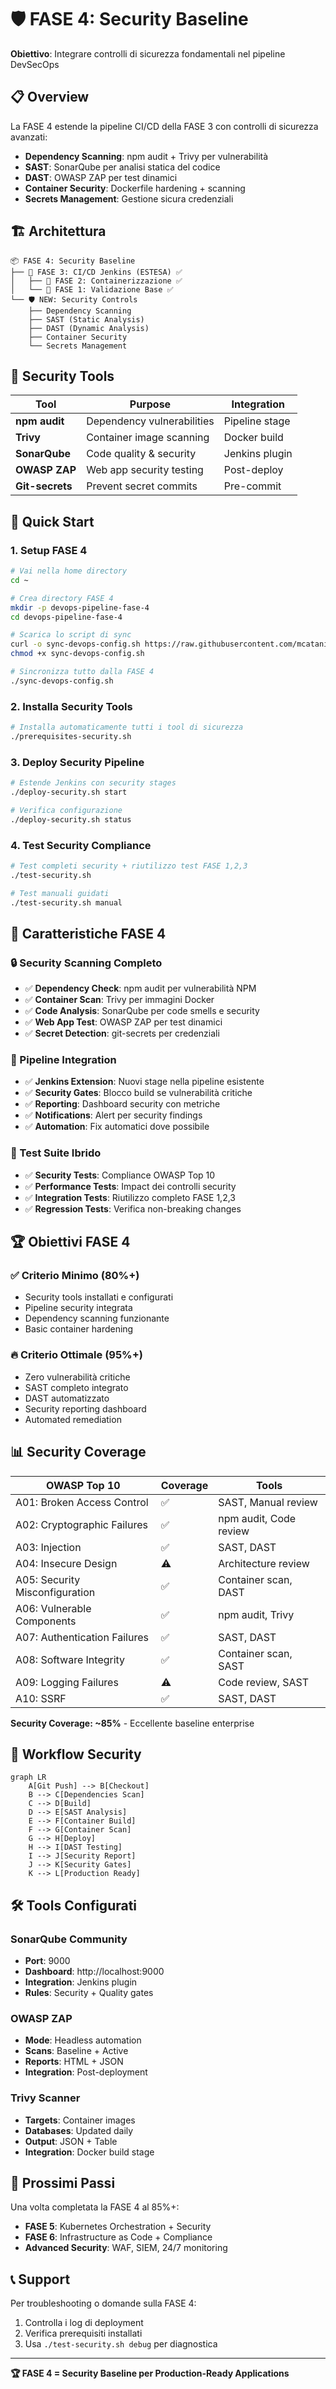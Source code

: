 # 🛡️ FASE 4: Security Baseline

**Obiettivo**: Integrare controlli di sicurezza fondamentali nel pipeline DevSecOps

## 📋 Overview

La FASE 4 estende la pipeline CI/CD della FASE 3 con controlli di sicurezza avanzati:

- **Dependency Scanning**: npm audit + Trivy per vulnerabilità
- **SAST**: SonarQube per analisi statica del codice  
- **DAST**: OWASP ZAP per test dinamici
- **Container Security**: Dockerfile hardening + scanning
- **Secrets Management**: Gestione sicura credenziali

## 🏗️ Architettura

```
📦 FASE 4: Security Baseline
├── 🚀 FASE 3: CI/CD Jenkins (ESTESA) ✅
│   ├── 🐳 FASE 2: Containerizzazione ✅  
│   └── 🔧 FASE 1: Validazione Base ✅
└── 🛡️ NEW: Security Controls
    ├── Dependency Scanning
    ├── SAST (Static Analysis)
    ├── DAST (Dynamic Analysis) 
    ├── Container Security
    └── Secrets Management
```

## 🔧 Security Tools

| Tool | Purpose | Integration |
|------|---------|-------------|
| **npm audit** | Dependency vulnerabilities | Pipeline stage |
| **Trivy** | Container image scanning | Docker build |
| **SonarQube** | Code quality & security | Jenkins plugin |
| **OWASP ZAP** | Web app security testing | Post-deploy |
| **Git-secrets** | Prevent secret commits | Pre-commit |

## 🚀 Quick Start

### 1. Setup FASE 4
```bash
# Vai nella home directory
cd ~

# Crea directory FASE 4
mkdir -p devops-pipeline-fase-4
cd devops-pipeline-fase-4

# Scarica lo script di sync
curl -o sync-devops-config.sh https://raw.githubusercontent.com/mcatania72/CRM-System/main/devops-pipeline-fase-4/sync-devops-config.sh
chmod +x sync-devops-config.sh

# Sincronizza tutto dalla FASE 4
./sync-devops-config.sh
```

### 2. Installa Security Tools
```bash
# Installa automaticamente tutti i tool di sicurezza
./prerequisites-security.sh
```

### 3. Deploy Security Pipeline
```bash
# Estende Jenkins con security stages
./deploy-security.sh start

# Verifica configurazione
./deploy-security.sh status
```

### 4. Test Security Compliance
```bash
# Test completi security + riutilizzo test FASE 1,2,3
./test-security.sh

# Test manuali guidati
./test-security.sh manual
```

## 🎯 Caratteristiche FASE 4

### 🔒 Security Scanning Completo
- ✅ **Dependency Check**: npm audit per vulnerabilità NPM
- ✅ **Container Scan**: Trivy per immagini Docker
- ✅ **Code Analysis**: SonarQube per code smells e security
- ✅ **Web App Test**: OWASP ZAP per test dinamici
- ✅ **Secret Detection**: git-secrets per credenziali

### 🔄 Pipeline Integration
- ✅ **Jenkins Extension**: Nuovi stage nella pipeline esistente
- ✅ **Security Gates**: Blocco build se vulnerabilità critiche
- ✅ **Reporting**: Dashboard security con metriche
- ✅ **Notifications**: Alert per security findings
- ✅ **Automation**: Fix automatici dove possibile

### 🧪 Test Suite Ibrido
- ✅ **Security Tests**: Compliance OWASP Top 10
- ✅ **Performance Tests**: Impact dei controlli security
- ✅ **Integration Tests**: Riutilizzo completo FASE 1,2,3
- ✅ **Regression Tests**: Verifica non-breaking changes

## 🏆 Obiettivi FASE 4

### ✅ Criterio Minimo (80%+)
- Security tools installati e configurati
- Pipeline security integrata 
- Dependency scanning funzionante
- Basic container hardening

### 🔥 Criterio Ottimale (95%+)
- Zero vulnerabilità critiche
- SAST completo integrato
- DAST automatizzato
- Security reporting dashboard
- Automated remediation

## 📊 Security Coverage

| OWASP Top 10 | Coverage | Tools |
|--------------|----------|-------|
| A01: Broken Access Control | ✅ | SAST, Manual review |
| A02: Cryptographic Failures | ✅ | npm audit, Code review |
| A03: Injection | ✅ | SAST, DAST |
| A04: Insecure Design | ⚠️ | Architecture review |
| A05: Security Misconfiguration | ✅ | Container scan, DAST |
| A06: Vulnerable Components | ✅ | npm audit, Trivy |
| A07: Authentication Failures | ✅ | SAST, DAST |
| A08: Software Integrity | ✅ | Container scan, SAST |
| A09: Logging Failures | ⚠️ | Code review, SAST |
| A10: SSRF | ✅ | SAST, DAST |

**Security Coverage: ~85%** - Eccellente baseline enterprise

## 🔄 Workflow Security

```mermaid
graph LR
    A[Git Push] --> B[Checkout]
    B --> C[Dependencies Scan]
    C --> D[Build]
    D --> E[SAST Analysis]
    E --> F[Container Build]
    F --> G[Container Scan]
    G --> H[Deploy]
    H --> I[DAST Testing]
    I --> J[Security Report]
    J --> K[Security Gates]
    K --> L[Production Ready]
```

## 🛠️ Tools Configurati

### SonarQube Community
- **Port**: 9000
- **Dashboard**: http://localhost:9000
- **Integration**: Jenkins plugin
- **Rules**: Security + Quality gates

### OWASP ZAP
- **Mode**: Headless automation
- **Scans**: Baseline + Active 
- **Reports**: HTML + JSON
- **Integration**: Post-deployment

### Trivy Scanner
- **Targets**: Container images
- **Databases**: Updated daily
- **Output**: JSON + Table
- **Integration**: Docker build stage

## 🚀 Prossimi Passi

Una volta completata la FASE 4 al 85%+:

- **FASE 5**: Kubernetes Orchestration + Security
- **FASE 6**: Infrastructure as Code + Compliance
- **Advanced Security**: WAF, SIEM, 24/7 monitoring

## 📞 Support

Per troubleshooting o domande sulla FASE 4:
1. Controlla i log di deployment
2. Verifica prerequisiti installati
3. Usa `./test-security.sh debug` per diagnostica

---

**🏆 FASE 4 = Security Baseline per Production-Ready Applications**